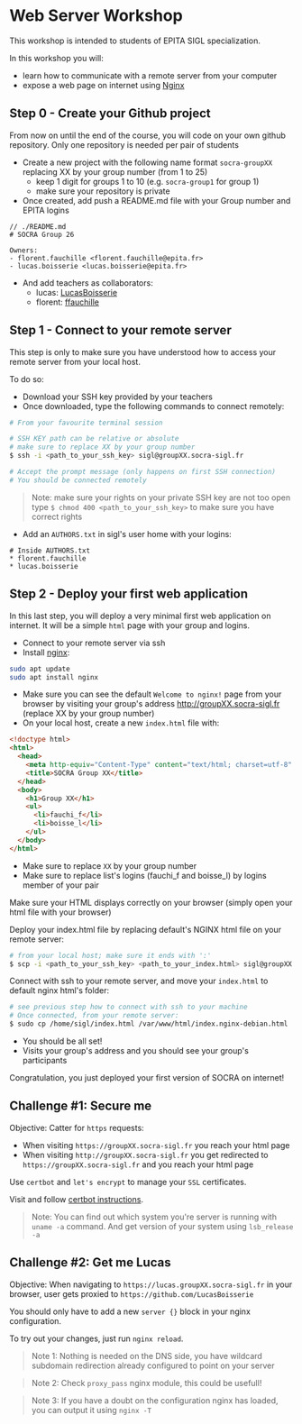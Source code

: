 # Web Server Workshop

This workshop is intended to students of EPITA SIGL specialization.

In this workshop you will:
- learn how to communicate with a remote server from your computer
- expose a web page on internet using [Nginx](https://www.nginx.com/)

## Step 0 - Create your Github project

From now on until the end of the course, you will code on your own github repository.
Only one repository is needed per pair of students

- Create a new project with the following name format `socra-groupXX` replacing XX by your group number (from 1 to 25)
  - keep 1 digit for groups 1 to 10 (e.g. `socra-group1` for group 1)
  - make sure your repository is private
- Once created, add push a README.md file with your Group number and EPITA logins
```plain
// ./README.md
# SOCRA Group 26

Owners:
- florent.fauchille <florent.fauchille@epita.fr>
- lucas.boisserie <lucas.boisserie@epita.fr>
```
- And add teachers as collaborators:
  - lucas: [LucasBoisserie](https://github.com/LucasBoisserie)
  - florent: [ffauchille](https://github.com/ffauchille)

## Step 1 - Connect to your remote server

This step is only to make sure you have understood how to access your remote server from your local host.

To do so:
- Download your SSH key provided by your teachers
- Once downloaded, type the following commands to connect remotely:
```sh
# From your favourite terminal session

# SSH KEY path can be relative or absolute
# make sure to replace XX by your group number
$ ssh -i <path_to_your_ssh_key> sigl@groupXX.socra-sigl.fr

# Accept the prompt message (only happens on first SSH connection)
# You should be connected remotely
```
> Note: make sure your rights on your private SSH key are not too open
> type `$ chmod 400 <path_to_your_ssh_key>` to make sure you have correct rights

- Add an `AUTHORS.txt` in sigl's user home with your logins:
```plain
# Inside AUTHORS.txt
* florent.fauchille
* lucas.boisserie
```

## Step 2 - Deploy your first web application

In this last step, you will deploy a very minimal first web application on internet.
It will be a simple `html` page with your group and logins.

- Connect to your remote server via ssh
- Install [nginx](https://ubuntu.com/tutorials/install-and-configure-nginx#2-installing-nginx):
```sh
sudo apt update
sudo apt install nginx
```
- Make sure you can see the default `Welcome to nginx!` page from your browser by visiting your group's address http://groupXX.socra-sigl.fr (replace XX by your group number)
- On your local host, create a new `index.html` file with:
```html
<!doctype html>
<html>
  <head>
    <meta http-equiv="Content-Type" content="text/html; charset=utf-8" />
    <title>SOCRA Group XX</title>
  </head>
  <body>
    <h1>Group XX</h1>
    <ul>
      <li>fauchi_f</li>
      <li>boisse_l</li>
    </ul>
  </body>
</html>

``` 
- Make sure to replace `XX` by your group number
- Make sure to replace list's logins (fauchi_f and boisse_l) by logins member of your pair

Make sure your HTML displays correctly on your browser (simply open your html file with your browser)

Deploy your index.html file by replacing default's NGINX html file on your remote server:
```sh
# from your local host; make sure it ends with ':'
$ scp -i <path_to_your_ssh_key> <path_to_your_index.html> sigl@groupXX.socra-sigl.fr:
```
Connect with ssh to your remote server, and move your `index.html` to default nginx html's folder:
```sh
# see previous step how to connect with ssh to your machine
# Once connected, from your remote server:
$ sudo cp /home/sigl/index.html /var/www/html/index.nginx-debian.html 
```
- You should be all set! 
- Visits your group's address and you should see your group's participants

Congratulation, you just deployed your first version of SOCRA on internet!

## Challenge #1: Secure me

Objective: Catter for `https` requests:

- When visiting `https://groupXX.socra-sigl.fr` you reach your html page
- When visiting `http://groupXX.socra-sigl.fr` you get redirected to `https://groupXX.socra-sigl.fr` and you reach your html page

Use `certbot` and `let's encrypt` to manage your `SSL` certificates.

Visit and follow [certbot instructions](https://certbot.eff.org/instructions).

> Note: You can find out which system you're server is running with `uname -a` command. And get version of your system using `lsb_release -a`


## Challenge #2: Get me Lucas

Objective: When navigating to `https://lucas.groupXX.socra-sigl.fr` in your browser, user gets proxied to `https://github.com/LucasBoisserie`

You should only have to add a new `server {}` block in your nginx configuration.

To try out your changes, just run `nginx reload`.


> Note 1: Nothing is needed on the DNS side, you have wildcard subdomain redirection already configured to point on your server

> Note 2: Check `proxy_pass` nginx module, this could be usefull!

> Note 3: If you have a doubt on the configuration nginx has loaded, you can output it using `nginx -T`
